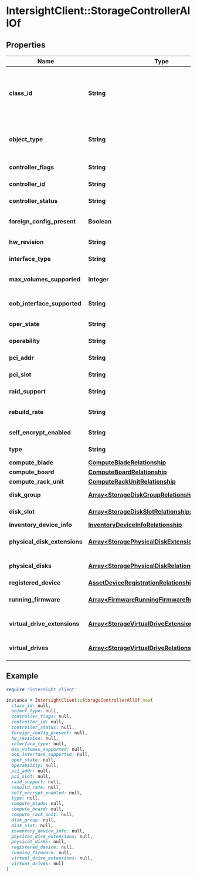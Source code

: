 # IntersightClient::StorageControllerAllOf

## Properties

| Name | Type | Description | Notes |
| ---- | ---- | ----------- | ----- |
| **class_id** | **String** | The fully-qualified name of the instantiated, concrete type. This property is used as a discriminator to identify the type of the payload when marshaling and unmarshaling data. | [default to &#39;storage.Controller&#39;] |
| **object_type** | **String** | The fully-qualified name of the instantiated, concrete type. The value should be the same as the &#39;ClassId&#39; property. | [default to &#39;storage.Controller&#39;] |
| **controller_flags** | **String** | The flags for the storage controller. | [optional][readonly] |
| **controller_id** | **String** | The Id of the storage controller. | [optional][readonly] |
| **controller_status** | **String** | The current status of controller. | [optional][readonly] |
| **foreign_config_present** | **Boolean** | Storage controller has detected disks in foreign config. | [optional] |
| **hw_revision** | **String** | The hardware revision of controller. | [optional][readonly] |
| **interface_type** | **String** | Interface types are Sas, Sata, PCH. | [optional] |
| **max_volumes_supported** | **Integer** | Maximum virtual drives that can be created on this Storage Controller. | [optional] |
| **oob_interface_supported** | **String** | The CIMC support for out-of-band configuration of controller. | [optional][readonly] |
| **oper_state** | **String** | The current operational state of controller. | [optional][readonly] |
| **operability** | **String** | Operability state of the storage controller. | [optional][readonly] |
| **pci_addr** | **String** | The current pci address of controller. | [optional][readonly] |
| **pci_slot** | **String** | The pci slot name for the controller. | [optional][readonly] |
| **raid_support** | **String** | The RAID levels supported by controller. | [optional][readonly] |
| **rebuild_rate** | **String** | Logical volume or RAID rebuild rate of Storage Controller. | [optional][readonly] |
| **self_encrypt_enabled** | **String** | Storage controller disk self encryption state. | [optional] |
| **type** | **String** | Controller types are Raid, FlexFlash. | [optional][readonly] |
| **compute_blade** | [**ComputeBladeRelationship**](ComputeBladeRelationship.md) |  | [optional] |
| **compute_board** | [**ComputeBoardRelationship**](ComputeBoardRelationship.md) |  | [optional] |
| **compute_rack_unit** | [**ComputeRackUnitRelationship**](ComputeRackUnitRelationship.md) |  | [optional] |
| **disk_group** | [**Array&lt;StorageDiskGroupRelationship&gt;**](StorageDiskGroupRelationship.md) | An array of relationships to storageDiskGroup resources. | [optional] |
| **disk_slot** | [**Array&lt;StorageDiskSlotRelationship&gt;**](StorageDiskSlotRelationship.md) | An array of relationships to storageDiskSlot resources. | [optional][readonly] |
| **inventory_device_info** | [**InventoryDeviceInfoRelationship**](InventoryDeviceInfoRelationship.md) |  | [optional] |
| **physical_disk_extensions** | [**Array&lt;StoragePhysicalDiskExtensionRelationship&gt;**](StoragePhysicalDiskExtensionRelationship.md) | An array of relationships to storagePhysicalDiskExtension resources. | [optional][readonly] |
| **physical_disks** | [**Array&lt;StoragePhysicalDiskRelationship&gt;**](StoragePhysicalDiskRelationship.md) | An array of relationships to storagePhysicalDisk resources. | [optional][readonly] |
| **registered_device** | [**AssetDeviceRegistrationRelationship**](AssetDeviceRegistrationRelationship.md) |  | [optional] |
| **running_firmware** | [**Array&lt;FirmwareRunningFirmwareRelationship&gt;**](FirmwareRunningFirmwareRelationship.md) | An array of relationships to firmwareRunningFirmware resources. | [optional][readonly] |
| **virtual_drive_extensions** | [**Array&lt;StorageVirtualDriveExtensionRelationship&gt;**](StorageVirtualDriveExtensionRelationship.md) | An array of relationships to storageVirtualDriveExtension resources. | [optional][readonly] |
| **virtual_drives** | [**Array&lt;StorageVirtualDriveRelationship&gt;**](StorageVirtualDriveRelationship.md) | An array of relationships to storageVirtualDrive resources. | [optional][readonly] |

## Example

```ruby
require 'intersight_client'

instance = IntersightClient::StorageControllerAllOf.new(
  class_id: null,
  object_type: null,
  controller_flags: null,
  controller_id: null,
  controller_status: null,
  foreign_config_present: null,
  hw_revision: null,
  interface_type: null,
  max_volumes_supported: null,
  oob_interface_supported: null,
  oper_state: null,
  operability: null,
  pci_addr: null,
  pci_slot: null,
  raid_support: null,
  rebuild_rate: null,
  self_encrypt_enabled: null,
  type: null,
  compute_blade: null,
  compute_board: null,
  compute_rack_unit: null,
  disk_group: null,
  disk_slot: null,
  inventory_device_info: null,
  physical_disk_extensions: null,
  physical_disks: null,
  registered_device: null,
  running_firmware: null,
  virtual_drive_extensions: null,
  virtual_drives: null
)
```

